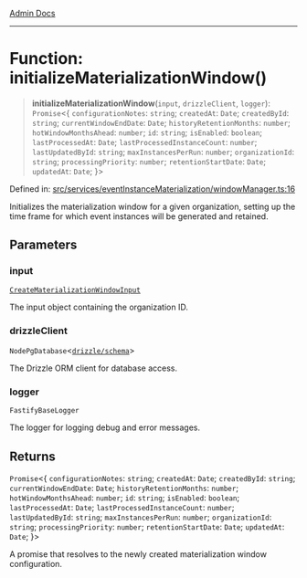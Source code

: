 [Admin Docs](/)

***

# Function: initializeMaterializationWindow()

> **initializeMaterializationWindow**(`input`, `drizzleClient`, `logger`): `Promise`\<\{ `configurationNotes`: `string`; `createdAt`: `Date`; `createdById`: `string`; `currentWindowEndDate`: `Date`; `historyRetentionMonths`: `number`; `hotWindowMonthsAhead`: `number`; `id`: `string`; `isEnabled`: `boolean`; `lastProcessedAt`: `Date`; `lastProcessedInstanceCount`: `number`; `lastUpdatedById`: `string`; `maxInstancesPerRun`: `number`; `organizationId`: `string`; `processingPriority`: `number`; `retentionStartDate`: `Date`; `updatedAt`: `Date`; \}\>

Defined in: [src/services/eventInstanceMaterialization/windowManager.ts:16](https://github.com/gautam-divyanshu/talawa-api/blob/1d38acecd3e456f869683fb8dca035a5e42010d5/src/services/eventInstanceMaterialization/windowManager.ts#L16)

Initializes the materialization window for a given organization, setting up the time frame
for which event instances will be generated and retained.

## Parameters

### input

[`CreateMaterializationWindowInput`](../../../../drizzle/tables/eventMaterializationWindows/type-aliases/CreateMaterializationWindowInput.md)

The input object containing the organization ID.

### drizzleClient

`NodePgDatabase`\<[`drizzle/schema`](../../../../drizzle/schema/README.md)\>

The Drizzle ORM client for database access.

### logger

`FastifyBaseLogger`

The logger for logging debug and error messages.

## Returns

`Promise`\<\{ `configurationNotes`: `string`; `createdAt`: `Date`; `createdById`: `string`; `currentWindowEndDate`: `Date`; `historyRetentionMonths`: `number`; `hotWindowMonthsAhead`: `number`; `id`: `string`; `isEnabled`: `boolean`; `lastProcessedAt`: `Date`; `lastProcessedInstanceCount`: `number`; `lastUpdatedById`: `string`; `maxInstancesPerRun`: `number`; `organizationId`: `string`; `processingPriority`: `number`; `retentionStartDate`: `Date`; `updatedAt`: `Date`; \}\>

A promise that resolves to the newly created materialization window configuration.
